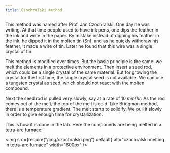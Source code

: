 ```yaml
---
title: Czochralski method
---
```


This method was named after Prof. Jan Czochralski. One day he was writing. At
that time people used to have ink pens, one dips the feather in the ink and
write in the paper. By mistake instead of dipping his feather in the ink, he
dipped it in the molten tin (Sn), and as he quickly withdraw his feather, it
made a wire of tin. Later he found that this wire was a single crystal of tin.

This method is modified over times. But the basic principle is the same: we melt
the elements in a protective environment. Then insert a seed rod, which could be
a single crystal of the same material. But for growing the crystal for the first
time, the single crystal seed is not available. We can use a tungsten crystal as
seed, which should not react with the molten compound.

Next the seed rod is pulled very slowly, say at a rate of 10$~mm/hr$. As the rod
comes out of the melt, the top of the melt is cold. Like Bridgman method, there
is a temperature gradient. The melt starts to solidify. We pull it slowly in
order to give enough time for crystallization.

This is how it is done in the lab. Here the compounds are being melted in a
tetra-arc furnace:

<img
  src={require("/img/czochralski.png").default}
  alt="czochralski melting in tetra-arc furnace"
  width="600px"
/>
